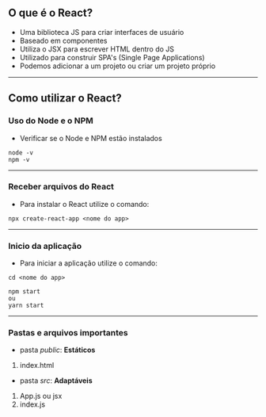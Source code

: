 ## O que é o React?

- Uma biblioteca JS para criar interfaces de usuário
- Baseado em componentes
- Utiliza o JSX para escrever HTML dentro do JS
- Utilizado para construir SPA's (Single Page Applications)
- Podemos adicionar a um projeto ou criar um projeto próprio
----------
## Como utilizar o React?

### **Uso do Node e o NPM**
- Verificar se o Node e NPM estão instalados
```
node -v
npm -v
```
----------
### **Receber arquivos do React**
- Para instalar o React utilize o comando:
```
npx create-react-app <nome do app>
```
----------
### **Inicio da aplicação**
- Para iniciar a aplicação utilize o comando: 
```
cd <nome do app>

npm start
ou
yarn start
```
----------

### **Pastas e arquivos importantes**
- pasta *public*: **Estáticos**
1. index.html

- pasta *src*: **Adaptáveis**
1. App.js ou jsx
2. index.js



      




